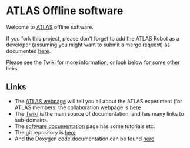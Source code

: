 ATLAS Offline software
========================

Welcome to [ATLAS](https://atlas.ch) offline software.  

If you fork this project, please don't forget to add the ATLAS Robot as a developer (assuming you might want to submit a merge request) as documented [here](https://atlassoftwaredocs.web.cern.ch/gittutorial/gitlab-fork/).

Please see the [Twiki](https://twiki.cern.ch/twiki/bin/view/AtlasComputing/AtlasComputing) for more information, or look below for some other links.

Links
------------------------

- The [ATLAS webpage](https://atlas.ch) will tell you all about the ATLAS experiment (for ATLAS members, the collaboration webpage is [here](http://atlas.web.cern.ch/Atlas/Collaboration/) 
- The [Twiki](https://twiki.cern.ch/twiki/bin/view/AtlasComputing/AtlasComputing) is the main source of documentation, and has many links to sub-domains.
- The [software documentation](https://atlassoftwaredocs.web.cern.ch) page has some tutorials etc.
- The git repository is [here](https://gitlab.cern.ch/atlas/athena)
- And the Doxygen code documentation can be found [here](https://dfs.cern.ch/dfs/websites/t/test-git-doxygen2/index.html)